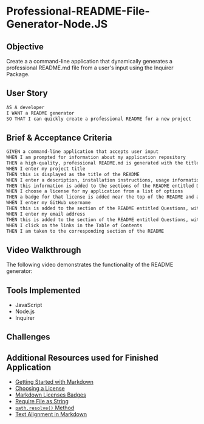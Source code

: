 # Professional-README-File-Generator-Node.JS

## Objective

Create a a command-line application that dynamically generates a professional README.md file from a user's input using the Inquirer Package.

## User Story

```md
AS A developer
I WANT a README generator
SO THAT I can quickly create a professional README for a new project
```

## Brief & Acceptance Criteria

```md
GIVEN a command-line application that accepts user input
WHEN I am prompted for information about my application repository
THEN a high-quality, professional README.md is generated with the title of my project and sections entitled Description, Table of Contents, Installation, Usage, License, Contributing, Tests, and Questions
WHEN I enter my project title
THEN this is displayed as the title of the README
WHEN I enter a description, installation instructions, usage information, contribution guidelines, and test instructions
THEN this information is added to the sections of the README entitled Description, Installation, Usage, Contributing, and Tests
WHEN I choose a license for my application from a list of options
THEN a badge for that license is added near the top of the README and a notice is added to the section of the README entitled License that explains which license the application is covered under
WHEN I enter my GitHub username
THEN this is added to the section of the README entitled Questions, with a link to my GitHub profile
WHEN I enter my email address
THEN this is added to the section of the README entitled Questions, with instructions on how to reach me with additional questions
WHEN I click on the links in the Table of Contents
THEN I am taken to the corresponding section of the README
```

## Video Walkthrough 

The following video demonstrates the functionality of the README generator:

## Tools Implemented

* JavaScript
* Node.js
* Inquirer

## Challenges

## Additional Resources used for Finished Application

* [Getting Started with Markdown](https://github.com/fefong/markdown_readme)
* [Choosing a License](https://choosealicense.com/)
* [Markdown Licenses Badges](https://gist.github.com/lukas-h/2a5d00690736b4c3a7ba)
* [Require File as String](https://stackoverflow.com/questions/12752622/require-file-as-string)
* [`path.resolve()` Method](https://www.geeksforgeeks.org/node-js-path-resolve-method/)
* [Text Alignment in Markdown](https://stackoverflow.com/questions/14051715/markdown-native-text-alignment)

